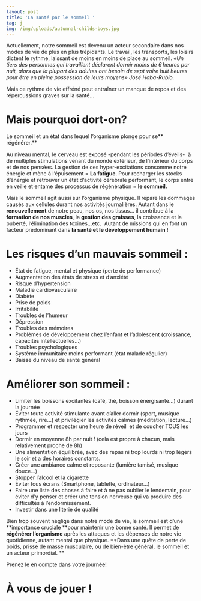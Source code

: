 ```yaml
---
layout: post
title: 'La santé par le sommeil '
tag: j
img: /img/uploads/autumnal-childs-boys.jpg
---
```

Actuellement,
notre sommeil est devenu un acteur secondaire dans nos modes de vie de plus en
plus trépidants. Le travail, les transports, les loisirs dictent le rythme,
laissant de moins en moins de place au sommeil. *«Un tiers des personnes qui
travaillent déclarent dormir moins de 6 heures par nuit, alors que la plupart
des adultes ont besoin de sept voire huit heures pour être en pleine possession
de leurs moyens» José Haba-Rubio.*

Mais ce
rythme de vie effréné peut entraîner un manque de repos et des répercussions graves
sur la santé…

# Mais pourquoi dort-on?

Le sommeil et un état dans lequel l’organisme
plonge pour se** régénérer.**

Au niveau mental, le cerveau est exposé -pendant les
périodes d’éveils-  à de multiples
stimulations venant du monde extérieur, de l’intérieur du corps et de nos pensées.
La gestion de ces hyper-excitations consomme notre énergie et mène à l’épuisement
= **La fatigue**. Pour recharger les stocks d’énergie et retrouver un état d’activité
cérébrale performant, le corps entre en veille et entame des processus de
régénération = **le sommeil.**

Mais le sommeil agit aussi sur l’organisme
physique. Il répare les dommages causés aux cellules durant nos activités
journalières. Autant dans le **renouvellement** de notre peau, nos os, nos tissus…
il contribue à la **formation de nos muscles**, la **gestion des graisses**, la
croissance et la puberté, l’élimination des toxines…etc.  Autant de missions qui en font un facteur
prédominant dans **la santé et le développement humain !**

# Les risques d’un mauvais sommeil :

* État de fatigue,
  mental et physique (perte de performance)
* Augmentation des
  états de stress et d’anxiété
* Risque d’hypertension
* Maladie cardiovasculaire
* Diabète
* Prise de poids
* Irritabilité
* Troubles de l’humeur
* Dépression
* Troubles des mémoires
* Problèmes de développement chez l’enfant et l’adolescent
  \(croissance, capacités intellectuelles...)
* Troubles psychologiques
* Système immunitaire
  moins performant (état malade régulier)
* Baisse du niveau de
  santé général

# Améliorer son sommeil :

* Limiter les
  boissons excitantes (café, thé, boisson énergisante…) durant la journée
* Éviter toute
  activité stimulante avant d’aller dormir (sport, musique rythmée, rire...) et privilégier
  les activités calmes (méditation, lecture…)
* Programmer et
  respecter une heure de réveil  et de
  coucher TOUS les jours
* Dormir en moyenne
  8h par nuit ! (cela est propre à chacun, mais relativement proche de 8h)
* Une alimentation
  équilibrée, avec des repas ni trop lourds ni trop légers le soir et a des
  horaires constants.
* Créer une ambiance
  calme et reposante (lumière tamisé, musique douce…)
* Stopper l’alcool et
  la cigarette
* Éviter tous écrans
  \(Smartphone, tablette, ordinateur…)
* Faire une liste des
  choses à faire et à ne pas oublier le lendemain, pour éviter d’y penser et
  créer une tension nerveuse qui va produire des difficultés à l’endormissement.
* Investir dans une
  literie de qualité

Bien trop souvent négligé dans notre mode de
vie, le sommeil est d’une **importance cruciale **pour maintenir une bonne santé. Il
permet de **régénérer l’organisme** après les attaques et les dépenses de notre vie
quotidienne, autant mental que physique. **Dans une quête de perte de poids,
prisse de masse musculaire, ou de bien-être général, le sommeil et un acteur
primordial. **

Prenez le en compte dans votre journée!

# À vous de jouer !
